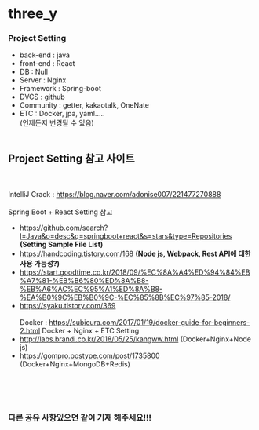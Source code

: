 # three_y

### Project Setting<br/>
- back-end : java
- front-end : React
- DB : Null
- Server : Nginx
- Framework : Spring-boot
- DVCS : github
- Community : getter, kakaotalk, OneNate
- ETC : Docker, jpa, yaml.....<br/>
(언제든지 변경될 수 있음)
<br/><br/>
## Project Setting 참고 사이트
<br/><br/>
IntelliJ Crack : https://blog.naver.com/adonise007/221477270888
<br/><br/>
Spring Boot + React Setting 참고 
 - https://github.com/search?l=Java&o=desc&q=springboot+react&s=stars&type=Repositories **(Setting Sample File List)**
 - https://handcoding.tistory.com/168 **(Node js, Webpack, Rest API에 대한 사용 가능성?)**
 - https://start.goodtime.co.kr/2018/09/%EC%8A%A4%ED%94%84%EB%A7%81-%EB%B6%80%ED%8A%B8-%EB%A6%AC%EC%95%A1%ED%8A%B8-%EA%B0%9C%EB%B0%9C-%EC%85%8B%EC%97%85-2018/
 - https://syaku.tistory.com/369
<br/><br/>
Docker : https://subicura.com/2017/01/19/docker-guide-for-beginners-2.html
Docker + Nginx + ETC Setting
 - http://labs.brandi.co.kr/2018/05/25/kangww.html (Docker+Nginx+Node js)
 - https://gompro.postype.com/post/1735800 (Docker+Nginx+MongoDB+Redis)
 <br/><br/>
 
 <br/><br/> 
### 다른 공유 사항있으면 같이 기재 해주세요!!!

